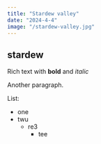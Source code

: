 ```yaml
---
title: "Stardew valley"
date: "2024-4-4"
image: "/stardew-valley.jpg"
---
```


## stardew


Rich text with __bold__ and _italic_

Another paragraph.

List:
- one
- twu
   - re3
       - tee